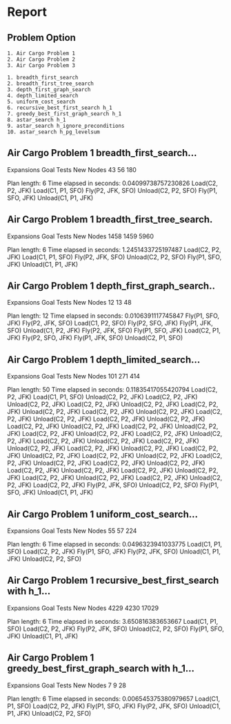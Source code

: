# Report 

## Problem Option

    1. Air Cargo Problem 1
    2. Air Cargo Problem 2
    3. Air Cargo Problem 3

    1. breadth_first_search
    2. breadth_first_tree_search
    3. depth_first_graph_search
    4. depth_limited_search
    5. uniform_cost_search
    6. recursive_best_first_search h_1
    7. greedy_best_first_graph_search h_1
    8. astar_search h_1
    9. astar_search h_ignore_preconditions
    10. astar_search h_pg_levelsum

## Air Cargo Problem 1 breadth_first_search...

Expansions   Goal Tests   New Nodes
    43          56         180

Plan length: 6  Time elapsed in seconds: 0.04099738757230826
Load(C2, P2, JFK)
Load(C1, P1, SFO)
Fly(P2, JFK, SFO)
Unload(C2, P2, SFO)
Fly(P1, SFO, JFK)
Unload(C1, P1, JFK)

## Air Cargo Problem 1 breadth_first_tree_search.

Expansions   Goal Tests   New Nodes
   1458        1459        5960

Plan length: 6  Time elapsed in seconds: 1.2451433725197487
Load(C2, P2, JFK)
Load(C1, P1, SFO)
Fly(P2, JFK, SFO)
Unload(C2, P2, SFO)
Fly(P1, SFO, JFK)
Unload(C1, P1, JFK)

## Air Cargo Problem 1 depth_first_graph_search..

Expansions   Goal Tests   New Nodes
    12          13          48

Plan length: 12  Time elapsed in seconds: 0.0106391117745847
Fly(P1, SFO, JFK)
Fly(P2, JFK, SFO)
Load(C1, P2, SFO)
Fly(P2, SFO, JFK)
Fly(P1, JFK, SFO)
Unload(C1, P2, JFK)
Fly(P2, JFK, SFO)
Fly(P1, SFO, JFK)
Load(C2, P1, JFK)
Fly(P2, SFO, JFK)
Fly(P1, JFK, SFO)
Unload(C2, P1, SFO)

## Air Cargo Problem 1 depth_limited_search...

Expansions   Goal Tests   New Nodes
   101         271         414

Plan length: 50  Time elapsed in seconds: 0.11835417055420794
Load(C2, P2, JFK)
Load(C1, P1, SFO)
Unload(C2, P2, JFK)
Load(C2, P2, JFK)
Unload(C2, P2, JFK)
Load(C2, P2, JFK)
Unload(C2, P2, JFK)
Load(C2, P2, JFK)
Unload(C2, P2, JFK)
Load(C2, P2, JFK)
Unload(C2, P2, JFK)
Load(C2, P2, JFK)
Unload(C2, P2, JFK)
Load(C2, P2, JFK)
Unload(C2, P2, JFK)
Load(C2, P2, JFK)
Unload(C2, P2, JFK)
Load(C2, P2, JFK)
Unload(C2, P2, JFK)
Load(C2, P2, JFK)
Unload(C2, P2, JFK)
Load(C2, P2, JFK)
Unload(C2, P2, JFK)
Load(C2, P2, JFK)
Unload(C2, P2, JFK)
Load(C2, P2, JFK)
Unload(C2, P2, JFK)
Load(C2, P2, JFK)
Unload(C2, P2, JFK)
Load(C2, P2, JFK)
Unload(C2, P2, JFK)
Load(C2, P2, JFK)
Unload(C2, P2, JFK)
Load(C2, P2, JFK)
Unload(C2, P2, JFK)
Load(C2, P2, JFK)
Unload(C2, P2, JFK)
Load(C2, P2, JFK)
Unload(C2, P2, JFK)
Load(C2, P2, JFK)
Unload(C2, P2, JFK)
Load(C2, P2, JFK)
Unload(C2, P2, JFK)
Load(C2, P2, JFK)
Unload(C2, P2, JFK)
Load(C2, P2, JFK)
Fly(P2, JFK, SFO)
Unload(C2, P2, SFO)
Fly(P1, SFO, JFK)
Unload(C1, P1, JFK)

## Air Cargo Problem 1 uniform_cost_search...

Expansions   Goal Tests   New Nodes
    55          57         224

Plan length: 6  Time elapsed in seconds: 0.0496323941033775
Load(C1, P1, SFO)
Load(C2, P2, JFK)
Fly(P1, SFO, JFK)
Fly(P2, JFK, SFO)
Unload(C1, P1, JFK)
Unload(C2, P2, SFO)

## Air Cargo Problem 1 recursive_best_first_search with h_1...

Expansions   Goal Tests   New Nodes
   4229        4230       17029

Plan length: 6  Time elapsed in seconds: 3.650816383653667
Load(C1, P1, SFO)
Load(C2, P2, JFK)
Fly(P2, JFK, SFO)
Unload(C2, P2, SFO)
Fly(P1, SFO, JFK)
Unload(C1, P1, JFK)


## Air Cargo Problem 1 greedy_best_first_graph_search with h_1...

Expansions   Goal Tests   New Nodes
    7           9           28

Plan length: 6  Time elapsed in seconds: 0.006545375380979657
Load(C1, P1, SFO)
Load(C2, P2, JFK)
Fly(P1, SFO, JFK)
Fly(P2, JFK, SFO)
Unload(C1, P1, JFK)
Unload(C2, P2, SFO)


